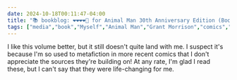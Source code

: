 ```yaml
---
date: 2024-10-18T00:11:47-04:00
title: "📚 bookblog: ❤️❤️❤️❤️🖤 for Animal Man 30th Anniversary Edition (Book Two), by Grant Morrison"
tags: ["media","book","Myself","Animal Man","Grant Morrison","comics","metafiction"]
---
```


I like this volume better, but it still doesn't quite land with me. I suspect it's because I'm so used to metafiction in more recent comics that I don't appreciate the sources they're building on! At any rate, I'm glad I read these, but I can't say that they were life-changing for me.